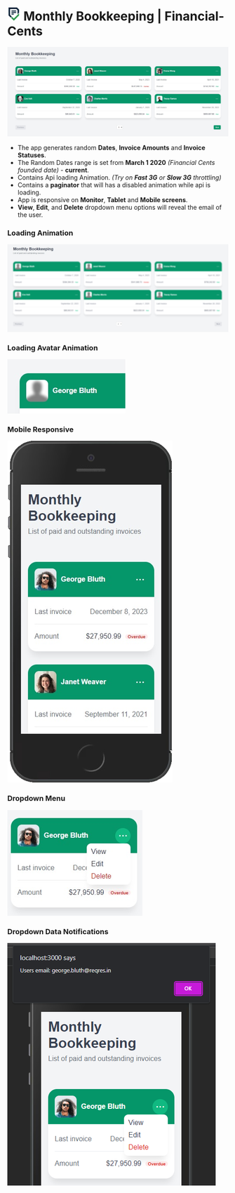 # <img src="./public/favicon.png" alt="Financial Cents" width="30px"/> Monthly Bookkeeping | Financial-Cents

![](./Readme/main.jpg)
* The app generates random **Dates**, **Invoice Amounts** and **Invoice Statuses**.
* The Random Dates range is set from **March 1 2020** *(Financial Cents founded date)* - **current**.
* Contains Api loading Animation. *(Try on **Fast 3G** or **Slow 3G** throttling)*
* Contains a **paginator** that will has a disabled animation while api is loading.
* App is responsive on **Monitor**, **Tablet** and **Mobile screens**.
* **View**, **Edit**, and **Delete** dropdown menu options will reveal the email of the user.
### Loading Animation
![](./Readme/loading.jpg)
### Loading Avatar Animation

![](./Readme/loading_avatar.jpg)
### Mobile Responsive
![](./Readme/phone.png)
### Dropdown Menu
![](./Readme/dropdown.jpg)
### Dropdown Data Notifications
![](./Readme/notification.png)

